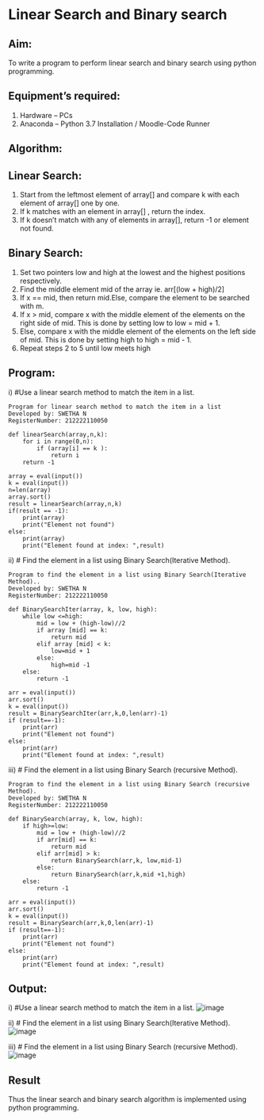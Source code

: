 # Linear Search and Binary search
## Aim:
To write a program to perform linear search and binary search using python programming.
## Equipment’s required:
1.	Hardware – PCs
2.	Anaconda – Python 3.7 Installation / Moodle-Code Runner
## Algorithm:
## Linear Search:
1.	Start from the leftmost element of array[] and compare k with each element of array[] one by one.
2.	If k matches with an element in array[] , return the index.
3.	If k doesn’t match with any of elements in array[], return -1 or element not found.
## Binary Search:
1.	Set two pointers low and high at the lowest and the highest positions respectively.
2.	Find the middle element mid of the array ie. arr[(low + high)/2]
3.	If x == mid, then return mid.Else, compare the element to be searched with m.
4.	If x > mid, compare x with the middle element of the elements on the right side of mid. This is done by setting low to low = mid + 1.
5.	Else, compare x with the middle element of the elements on the left side of mid. This is done by setting high to high = mid - 1.
6.	Repeat steps 2 to 5 until low meets high
## Program:
i)	#Use a linear search method to match the item in a list.
```
Program for linear search method to match the item in a list
Developed by: SWETHA N
RegisterNumber: 212222110050

def linearSearch(array,n,k):
    for i in range(0,n):
        if (array[i] == k ):
            return i
    return -1
    
array = eval(input())
k = eval(input())
n=len(array)
array.sort()
result = linearSearch(array,n,k)
if(result == -1):
    print(array)
    print("Element not found")
else:
    print(array)
    print("Element found at index: ",result)

```


ii)	# Find the element in a list using Binary Search(Iterative Method).
```
Program to find the element in a list using Binary Search(Iterative Method)..
Developed by: SWETHA N
RegisterNumber: 212222110050

def BinarySearchIter(array, k, low, high):
    while low <=high:
        mid = low + (high-low)//2
        if array [mid] == k:
            return mid
        elif array [mid] < k:
            low=mid + 1
        else:
            high=mid -1
    else:
        return -1
    
arr = eval(input())
arr.sort()
k = eval(input())
result = BinarySearchIter(arr,k,0,len(arr)-1)
if (result==-1):
    print(arr)
    print("Element not found")
else:
    print(arr)
    print("Element found at index: ",result)

```


iii)	# Find the element in a list using Binary Search (recursive Method).
```
Program to find the element in a list using Binary Search (recursive Method).
Developed by: SWETHA N
RegisterNumber: 212222110050

def BinarySearch(array, k, low, high):
    if high>=low:
        mid = low + (high-low)//2
        if arr[mid] == k:
            return mid
        elif arr[mid] > k:
            return BinarySearch(arr,k, low,mid-1)
        else:
            return BinarySearch(arr,k,mid +1,high)
    else:
        return -1
    
arr = eval(input())
arr.sort()
k = eval(input())
result = BinarySearch(arr,k,0,len(arr)-1)
if (result==-1):
    print(arr)
    print("Element not found")
else:
    print(arr)
    print("Element found at index: ",result)

```
## Output:
i)	#Use a linear search method to match the item in a list.
![image](https://github.com/Swetha733N/Search-Algorithm/assets/122199934/59efde43-f1b3-4946-85fc-44ebe452ce7c)


ii)	# Find the element in a list using Binary Search(Iterative Method).
![image](https://github.com/Swetha733N/Search-Algorithm/assets/122199934/8a5d05de-8438-4a32-ae3a-ae43ae8a7594)


iii)	# Find the element in a list using Binary Search (recursive Method).
![image](https://github.com/Swetha733N/Search-Algorithm/assets/122199934/1f41331e-5228-4086-a9b9-52d1bb3e54c0)




## Result
Thus the linear search and binary search algorithm is implemented using python programming.
